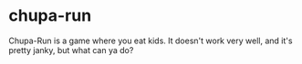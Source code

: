 # chupa-run
Chupa-Run is a game where you eat kids. It doesn't work very well, and it's pretty janky, but what can ya do?
